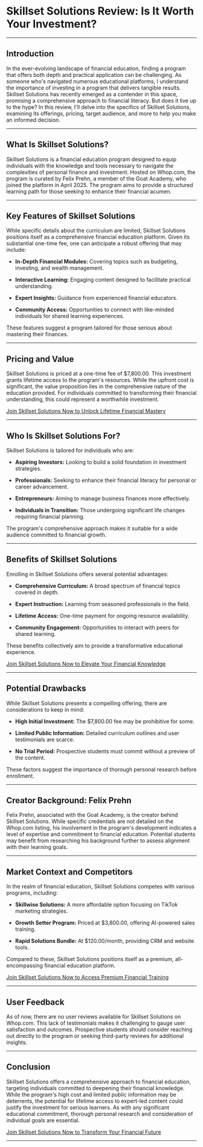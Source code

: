# Skillset Solutions Review: Is It Worth Your Investment?

---

## Introduction

In the ever-evolving landscape of financial education, finding a program that offers both depth and practical application can be challenging. As someone who's navigated numerous educational platforms, I understand the importance of investing in a program that delivers tangible results. Skillset Solutions has recently emerged as a contender in this space, promising a comprehensive approach to financial literacy. But does it live up to the hype? In this review, I'll delve into the specifics of Skillset Solutions, examining its offerings, pricing, target audience, and more to help you make an informed decision.

---

## What Is Skillset Solutions?

Skillset Solutions is a financial education program designed to equip individuals with the knowledge and tools necessary to navigate the complexities of personal finance and investment. Hosted on Whop.com, the program is curated by Felix Prehn, a member of the Goat Academy, who joined the platform in April 2025. The program aims to provide a structured learning path for those seeking to enhance their financial acumen.

---

## Key Features of Skillset Solutions

While specific details about the curriculum are limited, Skillset Solutions positions itself as a comprehensive financial education platform. Given its substantial one-time fee, one can anticipate a robust offering that may include:

* **In-Depth Financial Modules:** Covering topics such as budgeting, investing, and wealth management.

* **Interactive Learning:** Engaging content designed to facilitate practical understanding.

* **Expert Insights:** Guidance from experienced financial educators.

* **Community Access:** Opportunities to connect with like-minded individuals for shared learning experiences.

These features suggest a program tailored for those serious about mastering their finances.

---

## Pricing and Value

Skillset Solutions is priced at a one-time fee of \$7,800.00. This investment grants lifetime access to the program's resources. While the upfront cost is significant, the value proposition lies in the comprehensive nature of the education provided. For individuals committed to transforming their financial understanding, this could represent a worthwhile investment.

[Join Skillset Solutions Now to Unlock Lifetime Financial Mastery](https://whop.com/skillset-solutions?a=kelechienwere1234)

---

## Who Is Skillset Solutions For?

Skillset Solutions is tailored for individuals who are:

* **Aspiring Investors:** Looking to build a solid foundation in investment strategies.

* **Professionals:** Seeking to enhance their financial literacy for personal or career advancement.

* **Entrepreneurs:** Aiming to manage business finances more effectively.

* **Individuals in Transition:** Those undergoing significant life changes requiring financial planning.

The program's comprehensive approach makes it suitable for a wide audience committed to financial growth.

---

## Benefits of Skillset Solutions

Enrolling in Skillset Solutions offers several potential advantages:

* **Comprehensive Curriculum:** A broad spectrum of financial topics covered in depth.

* **Expert Instruction:** Learning from seasoned professionals in the field.

* **Lifetime Access:** One-time payment for ongoing resource availability.

* **Community Engagement:** Opportunities to interact with peers for shared learning.

These benefits collectively aim to provide a transformative educational experience.

[Join Skillset Solutions Now to Elevate Your Financial Knowledge](https://whop.com/skillset-solutions?a=kelechienwere1234)

---

## Potential Drawbacks

While Skillset Solutions presents a compelling offering, there are considerations to keep in mind:

* **High Initial Investment:** The \$7,800.00 fee may be prohibitive for some.

* **Limited Public Information:** Detailed curriculum outlines and user testimonials are scarce.

* **No Trial Period:** Prospective students must commit without a preview of the content.

These factors suggest the importance of thorough personal research before enrollment.

---

## Creator Background: Felix Prehn

Felix Prehn, associated with the Goat Academy, is the creator behind Skillset Solutions. While specific credentials are not detailed on the Whop.com listing, his involvement in the program's development indicates a level of expertise and commitment to financial education. Potential students may benefit from researching his background further to assess alignment with their learning goals.

---

## Market Context and Competitors

In the realm of financial education, Skillset Solutions competes with various programs, including:

* **Skillwise Solutions:** A more affordable option focusing on TikTok marketing strategies.

* **Growth Setter Program:** Priced at \$3,800.00, offering AI-powered sales training.

* **Rapid Solutions Bundle:** At \$120.00/month, providing CRM and website tools.

Compared to these, Skillset Solutions positions itself as a premium, all-encompassing financial education platform.

[Join Skillset Solutions Now to Access Premium Financial Training](https://whop.com/skillset-solutions?a=kelechienwere1234)

---

## User Feedback

As of now, there are no user reviews available for Skillset Solutions on Whop.com. This lack of testimonials makes it challenging to gauge user satisfaction and outcomes. Prospective students should consider reaching out directly to the program or seeking third-party reviews for additional insights.

---

## Conclusion

Skillset Solutions offers a comprehensive approach to financial education, targeting individuals committed to deepening their financial knowledge. While the program's high cost and limited public information may be deterrents, the potential for lifetime access to expert-led content could justify the investment for serious learners. As with any significant educational commitment, thorough personal research and consideration of individual goals are essential.

[Join Skillset Solutions Now to Transform Your Financial Future](https://whop.com/skillset-solutions?a=kelechienwere1234)

---
